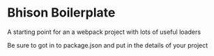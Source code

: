 # Bhison Boilerplate
A starting point for an a webpack project with lots of useful loaders

Be sure to got in to package.json and put in the details of your project